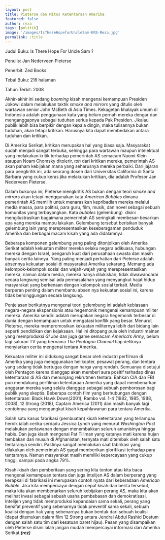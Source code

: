 ```yaml
---
layout: post
title: Pieterse dan Mitos Ketentaraan Amerika
featured: false
author: reza
tags: [politik]
image: '/images/IsThereHopeforUncleSam-KRS-Reza.jpg'
permalink: :title
---
```


Judul Buku: Is There Hope For Uncle Sam ?

Penulis: Jan Nederveen Pieterse

Penerbit: Zed Books

Tebal Buku: 216 halaman

Tahun Terbit: 2008

Akhir-akhir ini sedang _booming_ kisah mengenai kemampuan Presiden Jokowi dalam melakukan taktik _smoke and mirrors_ yang ditulis oleh wartawan senior John McBeth di Asia Times. Kekagetan khalayak umum di Indonesia adalah penggunaan kata yang belum pernah mereka dengar dan menganggapnya sebagai tuduhan serius kepada Pak Presiden. Jikalau publik lebih bisa berpikir dengan kepala dingin, maka tulisannya bukan tuduhan, akan tetapi kritikan. Harusnya kita dapat membedakan antara tuduhan dan kritikan.

Di Amerika Serikat, kritikan merupakan hal yang biasa saja. Masyarakat sudah menjadi sangat terbuka, sehingga para wartawan maupun intelektual yang melakukan kritik terhadap pemerintah AS semacam Naomi Klein ataupun Noam Chomsky ditolerir, _toh_ dari kritikan mereka, pemerintah AS akan paham kebijakan mana yang seharusnya mereka perbaiki. Dari jajaran para pengkritik ini, ada seorang dosen dari Universitas California di Santa Barbara yang cukup keras jika melakukan kritikan, dia adalah Profesor Jan Nederveen Pieterse.

Dalam bukunya ini, Pieterse mengkritik AS bukan dengan teori _smoke and mirrors_ akan tetapi menggunakan kata _American Bubbles_ dimana pemerintah AS memilih untuk menarasikan kepribadian mereka melalui media massa, para politisi, para guru, film, musik, dan novel sebagai sebuah komunitas yang terbayangkan. Kata _bubbles_ (gelembung)  disini mengilustrasikan bagaimana pemerintah AS seringkali membesar-besarkan apa yang mereka mampu lakukan. Gelembung tersebut berisikan banyak gelembung lain yang merepresentasikan keseberagaman penduduk Amerika dan berbagai macam kisah yang ada didalamnya.

Beberapa komponen gelembung yang paling ditonjolkan oleh Amerika Serikat adalah kekuatan militer mereka selaku negara adikuasa, hubungan mereka dengan Israel, pengaruh kuat dari perusahaan swasta dan masih banyak cerita lainnya. Yang paling menjadi perhatian dari Pieterse adalah absennya kekuatan sosial di masyarakat Amerika sekarang. Memang ada kelompok-kelompok sosial dan wajah-wajah yang merepresentasikan mereka, namun dalam media, mereka hanya dilukiskan, tidak diwawancarai secara langsung semisal ada permasalahan yang menyangkut hajat hidup masyarakat yang berkenaan dengan kelompok sosial terkait. Media berperan penting dalam membantu absen nya kekuatan sosial ini, karena tidak bersinggungan secara langsung.

Penjelasan berikutnya mengenai teori gelembung ini adalah kebiasaan negara-negara ekspansionis atau hegemonik mengenai kemampuan militer mereka. Amerika sendiri adalah merupakan negara hegemonik terbesar di dunia dengan kemampuan untuk mengatasi konflik yang besar. Menurut Pieterse, mereka mempromosikan kekuatan militernya lebih dari bidang lain seperti pendidikan dan kejaksaan. Hal ini ditopang pula oleh industri mainan yang memproduksi _GI Joe_ dan juga game semacam _America’s Army_, belum lagi saluran TV yang bernama _The Pentagon Channel_ tiap detiknya menyiarkan cerita mengenai tentara Amerika.

Kekuatan militer ini didukung sangat besar oleh industri perfilman di Amerika yang juga menggunakan helikopter, pesawat perang, dan tentara yang sedang tidak bertugas dengan harga yang rendah. Semuanya disetujui oleh Pentagon karena dianggap akan memberi aura positif terhadap dinas ketentaraan di AS dan menunjang rekrutmen tentara. Bahkan CIA dan FBI pun mendukung perfilman ketentaraan Amerika yang dapat membenarkan anggaran mereka yang selalu dianggap sebagai sebuah pemborosan bagi publik yang skeptis. Beberapa contoh film yang berhubungan dengan ketentaraan: Black Hawk Down(2001), Rambo vol. 1-4 (1982, 1985, 1988, 2008), 12 Strong (2018), Captain America (2011) dan masih banyak lagi contohnya yang mengangkat kisah kepahlawanan para tentara Amerika.

Salah satu kasus fabrikasi (pembuatan) kisah ketentaraan yang terlampau heroik ialah cerika serdadu Jessica Lynch yang menurut _Washington Post_ melakukan perlawanan dengan menembakkan seluruh amunisinya hingga habis. Dan juga kisah mengenai Pat Tillman yang katanya mati karena hujan tembakan dari musuh di Afghanistan, ternyata mati ditembak oleh salah satu tentaranya sendiri. Pastinya sangat memalukan saat fabrikasi yang dilakukan oleh pemerintah AS gagal memberikan glorifikasi terhadap para tentaranya. Namun masyarakat masih memiliki kepercayaan yang cukup tinggi, sampai pada angka 79%.

Kisah-kisah dan pemberitaan yang sering kita tonton atau kita baca mengenai kemampuan tentara dan juga intelijen AS dalam berperang yang kerapkali di fabrikasi ini merupakan contoh nyata dari keberadaan _American Bubble_. Jika kita mempercayai dengan cepat kisah dan berita tersebut, maka kita akan membenarkan seluruh kebijakan perang AS, maka kita akan melihat invasi sebagai sebuah usaha pembebasan dan demokratisasi, Intelijen yang tidak memproduksi kepandaian sama sekali, perang yang bersifat preventif yang sebenarnya tidak preventif sama sekali, sebuah koalisi dengan Irak yang sebenarnya bukan bentuk dari sebuah koalisi (dapat ditemukan dalam film 12 Strong antara Jendral Abdul Rashid Dostum dengan salah satu tim dari kesatuan baret hijau). Pesan yang disampaikan oleh Pieterse disini ialah jangan mudah mempercayai informasi dari Amerika Serikat.**_(rez)_**
